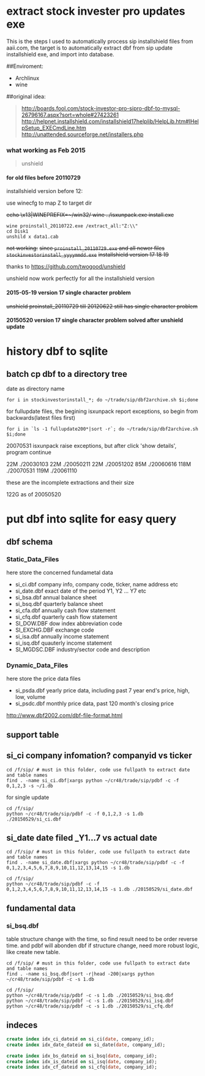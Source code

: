 # extract stock invester pro updates exe

This is the steps I used to automatically process sip installshield files from aaii.com, the target is to automatically extract dbf from sip update installshield exe, and import into database.

##Enviroment:

* Archlinux
* wine

##original idea:

> http://boards.fool.com/stock-investor-pro-sipro-dbf-to-mysql-26796167.aspx?sort=whole#27423261
> http://helpnet.installshield.com/installshield17helplib/HelpLib.htm#IHelpSetup_EXECmdLine.htm
> http://unattended.sourceforge.net/installers.php
 
### what working as Feb 2015
> unshield
#### for old files before 20110729
installshield version before 12:

use winecfg to map Z to target dir

~~echo \x13|WINEPREFIX=~/win32/ wine ../isxunpack.exe install.exe~~
```
wine proinstall_20110722.exe /extract_all:"Z:\\"
cd Disk1
unshild x data1.cab
```
~~not working:~~
~~since `proinstall_20110729.exe` and all newer files `stockinvestorinstall_yyyymmdd.exe`~~
~~installshield version 17 18 19~~

thanks to https://github.com/twogood/unshield

unshield now work perfectly for all the installshield version

#### 2015-05-19 version 17 single character problem
~~unshield proinstall_20110729 till 20120622 still has single character problem~~
#### 20150520 version 17 single character problem solved after unshield update

# history dbf to sqlite
## batch cp dbf to a directory tree

date as directory name
``` 
for i in stockinvestorinstall_*; do ~/trade/sip/dbf2archive.sh $i;done
```

for fullupdate files, the begining isxunpack report exceptions, so begin from backwards(latest files first)

```
for i in `ls -1 fullupdate200*|sort -r`; do ~/trade/sip/dbf2archive.sh $i;done
```
20070531 isxunpack raise exceptions, but after click 'show details', program continue

22M     ./20030103
22M     ./20050211
22M     ./20051202
85M     ./20060616
118M    ./20070531
119M    ./20061110

these are the incomplete extractions and their size

122G as of 20050520
# put dbf into sqlite for easy query
## dbf schema
### Static_Data_Files

here store the concerned fundametal data

* si_ci.dbf company info, company code, ticker, name address etc
* si_date.dbf exact date of the period Y1, Y2 ... Y7 etc
* si_bsa.dbf annual balance sheet
* si_bsq.dbf quarterly balance sheet
* si_cfa.dbf annually cash flow statement
* si_cfq.dbf quarterly cash flow statement
* SI_DOW.DBF dow index abbreviation code
* SI_EXCHG.DBF exchange code
* si_isa.dbf annually income statement
* si_isq.dbf quauterly income statement
* SI_MGDSC.DBF industry/sector code and description
### Dynamic_Data_Files

here store the price data files

* si_psda.dbf yearly price data, including past 7 year end's price, high, low, volume
* si_psdc.dbf monthly price data, past 120 month's closing price

http://www.dbf2002.com/dbf-file-format.html

## support table
## si_ci company infomation? companyid vs ticker
```
cd /f/sip/ # must in this folder, code use fullpath to extract date and table names
find . -name si_ci.dbf|xargs python ~/cr48/trade/sip/pdbf -c -f 0,1,2,3 -s ~/1.db
```
for single update
```
cd /f/sip/ 
python ~/cr48/trade/sip/pdbf -c -f 0,1,2,3 -s 1.db ./20150529/si_ci.dbf
```

## si_date date filed _Y1...7 vs actual date

```
cd /f/sip/ # must in this folder, code use fullpath to extract date and table names
find . -name si_date.dbf|xargs python ~/cr48/trade/sip/pdbf -c -f 0,1,2,3,4,5,6,7,8,9,10,11,12,13,14,15 -s 1.db
```
```
cd /f/sip/ 
python ~/cr48/trade/sip/pdbf -c -f 0,1,2,3,4,5,6,7,8,9,10,11,12,13,14,15 -s 1.db ./20150529/si_date.dbf
```
## fundamental data
### si_bsq.dbf
table structure change with the time, so find result need to be order reverse time. and pdbf will abonden dbf if structure change, need more robust logic, like create new table.
```
cd /f/sip/ # must in this folder, code use fullpath to extract date and table names
find . -name si_bsq.dbf|sort -r|head -200|xargs python ~/cr48/trade/sip/pdbf -c -s 1.db
```

```
cd /f/sip/ 
python ~/cr48/trade/sip/pdbf -c -s 1.db ./20150529/si_bsq.dbf
python ~/cr48/trade/sip/pdbf -c -s 1.db ./20150529/si_isq.dbf
python ~/cr48/trade/sip/pdbf -c -s 1.db ./20150529/si_cfq.dbf
```
## indeces
```sql
create index idx_ci_dateid on si_ci(date, company_id);
create index idx_date_dateid on si_date(date, company_id);

create index idx_bs_dateid on si_bsq(date, company_id);
create index idx_is_dateid on si_isq(date, company_id);
create index idx_cf_dateid on si_cfq(date, company_id);

```
